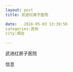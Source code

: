 ```yaml
--- 
layout: post 
title: 武进红房子医院

date:   2016-05-03 13:39:56 
categories:其他  
city:烟台
  
--- 
```

   
武进红房子医院

信息

